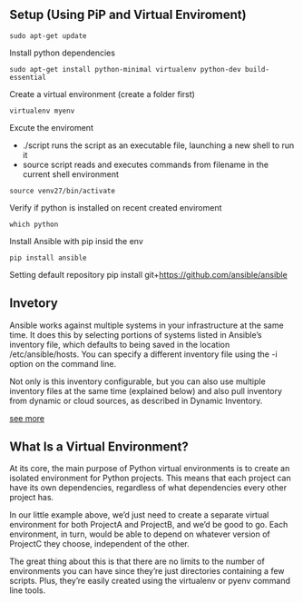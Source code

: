 ## Setup (Using PiP and Virtual Enviroment)

`sudo apt-get update`

Install python  dependencies  

`sudo apt-get install python-minimal virtualenv python-dev build-essential`

Create a virtual environment (create a folder first)

`virtualenv myenv`

Excute the enviroment 
- ./script runs the script as an executable file, launching a new shell to run it
- source script reads and executes commands from filename in the current shell environment

`source venv27/bin/activate`



Verify if python is installed on recent created enviroment

`which python`

Install Ansible with pip insid the env

`pip install ansible`

Setting default repository 
pip install git+https://github.com/ansible/ansible

## Invetory

Ansible works against multiple systems in your infrastructure at the same time. It does this by selecting portions of systems listed in Ansible’s inventory file, which defaults to being saved in the location /etc/ansible/hosts. You can specify a different inventory file using the -i <path> option on the command line.

Not only is this inventory configurable, but you can also use multiple inventory files at the same time (explained below) and also pull inventory from dynamic or cloud sources, as described in Dynamic Inventory.
 
[see more](https://docs.ansible.com/ansible/2.3/intro_inventory.html)


## What Is a Virtual Environment?
At its core, the main purpose of Python virtual environments is to create an isolated environment for Python projects. This means that each project can have its own dependencies, regardless of what dependencies every other project has.

In our little example above, we’d just need to create a separate virtual environment for both ProjectA and ProjectB, and we’d be good to go. Each environment, in turn, would be able to depend on whatever version of ProjectC they choose, independent of the other.

The great thing about this is that there are no limits to the number of environments you can have since they’re just directories containing a few scripts. Plus, they’re easily created using the virtualenv or pyenv command line tools.
